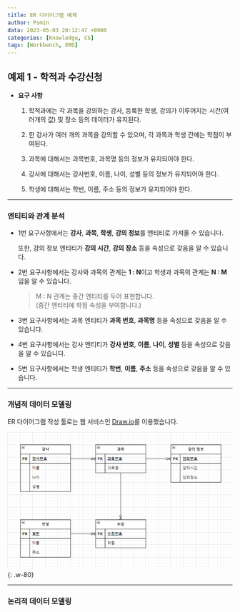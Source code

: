 ```yaml
---
title: ER 다이어그램 예제
author: Psmin
data: 2023-05-03 20:12:47 +0900
categories: [Knowledge, CS]
tags: [Workbench, ERD]
---
```


## 예제 1 - 학적과 수강신청

- **요구 사항**

  1. 학적과에는 각 과목을 강의하는 강사, 등록한 학생, 강의가 이루어지는 시간(여러개의 값) 및 장소 등의 데이터가 유지된다.

  2. 한 강사가 여러 개의 과목을 강의할 수 있으며, 각 과목과 학생 간에는 학점이 부여된다.

  3. 과목에 대해서는 과목번호, 과목명 등의 정보가 유지되어야 한다.

  4. 강사에 대해서는 강사번호, 이름, 나이, 성별 등의 정보가 유지되어야 한다.

  5. 학생에 대해서는 학번, 이름, 주소 등의 정보가 유지되어야 한다.

---

### 엔티티와 관계 분석

- 1번 요구사항에서는 **강사**, **과목**, **학생**, **강의 정보**를 엔티티로 가져올 수 있습니다.

  또한, 강의 정보 엔티티가 **강의 시간**, **강의 장소** 등을 속성으로 갖음을 알 수 있습니다.

- 2번 요구사항에서는 강사와 과목의 관계는 **1 : N**이고 학생과 과목의 관계는 **N : M**임을 알 수 있습니다.

  > M : N 관계는 중간 엔티티를 두어 표현합니다.  
  > (중간 엔티티에 학점 속성을 부여합니다.)

- 3번 요구사항에서는 과목 엔티티가 **과목 번호**, **과목명** 등을 속성으로 갖음을 알 수 있습니다.

- 4번 요구사항에서는 강사 엔티티가 **강사 번호**, **이름**, **나이**, **성별** 등을 속성으로 갖음을 알 수 있습니다.

- 5번 요구사항에서는 학생 엔티티가 **학번**, **이름**, **주소** 등을 속성으로 갖음을 알 수 있습니다.

---

### 개념적 데이터 모델링

ER 다이어그램 작성 툴로는 웹 서비스인 [Draw.io](https://app.diagrams.net/)를 이용했습니다.

![erd-ex-01](/assets/img/erd-ex-01.png){: .w-80}

---

### 논리적 데이터 모델링
